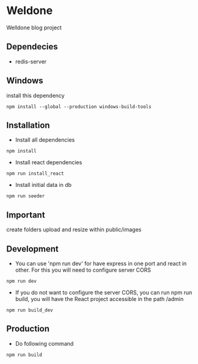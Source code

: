 # Weldone

Welldone blog project

## Dependecies

- redis-server


## Windows
install this dependency

```
npm install --global --production windows-build-tools
```

## Installation

- Install all dependencies

```
npm install
```

- Install react dependencies
```
npm run install_react
```

- Install initial data in db

```
npm run seeder
```

## Important

create folders upload and resize within public/images


## Development

- You can use 'npm run dev' for have express in one port and react in other. For this you will need to configure server CORS
```
npm run dev
```

- If you do not want to configure the server CORS, you can run npm run build, you will have the React project accessible in the path /admin
```
npm run build_dev
``` 

## Production

- Do following command
```
npm run build
```
